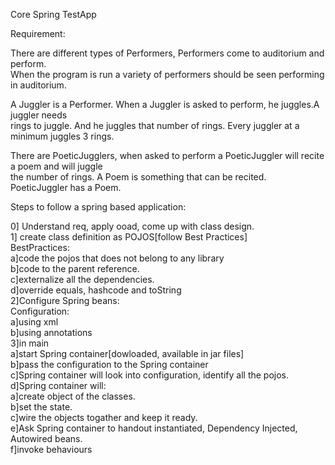 Core Spring TestApp

Requirement:<br />

There are different types of Performers, Performers come to auditorium and perform.<br />
When the program is run a variety of performers should be seen performing in auditorium.<br />

A Juggler is a Performer. When a Juggler is asked to perform, he juggles.A juggler needs<br />
rings to juggle. And he juggles that number of rings. Every juggler at a minimum juggles 3 rings.<br />

There are PoeticJugglers, when asked to perform a PoeticJuggler will recite a poem and will juggle<br />
the number of rings. A Poem is something that can be recited. PoeticJuggler has a Poem.<br />


Steps to follow a spring based application:<br />

0] Understand req, apply ooad, come up with class design.<br />
1] create class definition as POJOS[follow Best Practices]<br />
         BestPractices:<br />
                  a]code the pojos that does not belong to any library<br />
                  b]code to the parent reference.<br />
                  c]externalize all the dependencies.<br />
                  d]override equals, hashcode and toString<br />
2]Configure Spring beans:<br />
         Configuration:<br />
                  a]using xml<br />
                  b]using annotations<br />
3]in main<br />
         a]start Spring container[dowloaded, available in jar files]<br />
         b]pass the configuration to the Spring container<br />
         c]Spring container will look into configuration, identify all the pojos.<br />
         d]Spring container will:<br />
                            a]create object of the classes.<br />
                            b]set the state.<br />
                            c]wire the objects togather and keep it ready.<br />
         e]Ask Spring container to handout instantiated, Dependency Injected, Autowired beans.<br />
         f]invoke behaviours  <br />
         <br />
                                  
         
         
         
         
         
         
         
         
         
         
         
         
         
         

